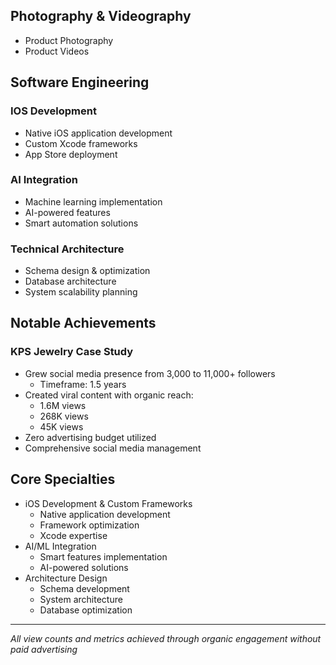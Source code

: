 ## Photography & Videography

- Product Photography
- Product Videos

## Software Engineering

### IOS Development

- Native iOS application development
- Custom Xcode frameworks
- App Store deployment

### AI Integration

- Machine learning implementation
- AI-powered features
- Smart automation solutions

### Technical Architecture

- Schema design & optimization
- Database architecture
- System scalability planning

## Notable Achievements

### KPS Jewelry Case Study

- Grew social media presence from 3,000 to 11,000+ followers
    - Timeframe: 1.5 years
- Created viral content with organic reach:
    - 1.6M views
    - 268K views
    - 45K views
- Zero advertising budget utilized
- Comprehensive social media management

## Core Specialties

- iOS Development & Custom Frameworks
    - Native application development
    - Framework optimization
    - Xcode expertise
- AI/ML Integration
    - Smart features implementation
    - AI-powered solutions
- Architecture Design
    - Schema development
    - System architecture
    - Database optimization

---

_All view counts and metrics achieved through organic engagement without paid advertising_